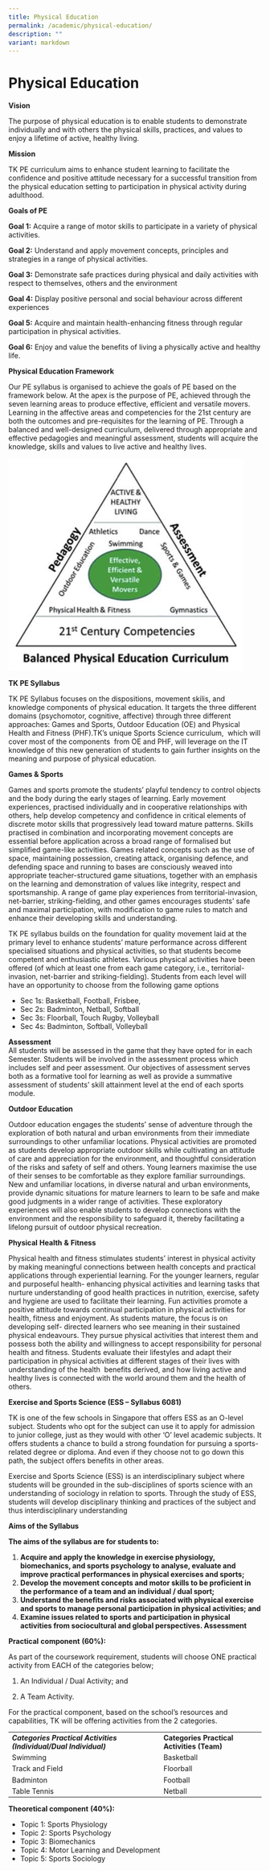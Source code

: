 ```yaml
---
title: Physical Education
permalink: /academic/physical-education/
description: ""
variant: markdown
---
```

# Physical Education
**Vision**

The purpose of physical education is to enable students to demonstrate individually and with others the physical skills, practices, and values to enjoy a lifetime of active, healthy living.

**Mission**

TK PE curriculum aims to enhance student learning to facilitate the confidence and positive attitude necessary for a successful transition from the physical education setting to participation in physical activity during adulthood.

**Goals of PE**

**Goal 1:** Acquire a range of motor skills to participate in a variety of physical activities.

**Goal 2:** Understand and apply movement concepts, principles and strategies in a range of physical activities.

**Goal 3:** Demonstrate safe practices during physical and daily activities with respect to themselves, others and the environment

**Goal 4:** Display positive personal and social behaviour across different experiences

**Goal 5:** Acquire and maintain health-enhancing fitness through regular participation in physical activities.

**Goal 6:** Enjoy and value the benefits of living a physically active and healthy life.

**Physical Education Framework**

Our PE syllabus is organised to achieve the goals of PE based on the framework below. At the apex is the purpose of PE, achieved through the seven learning areas to produce effective, efficient and versatile movers. Learning in the affective areas and competencies for the 21st century are both the outcomes and pre-requisites for the learning of PE. Through a balanced and well-designed curriculum, delivered through appropriate and effective pedagogies and meaningful assessment, students will acquire the knowledge, skills and values to live active and healthy lives.

![](/images/Academic/1-9.jpg)

**TK PE Syllabus**

TK PE Syllabus focuses on the dispositions, movement skilis, and knowledge components of physical education. It targets the three different domains (psychomotor, cognitive, affective) through three different approaches: Games and Sports, Outdoor Education (OE) and Physical Health and Fitness (PHF).TK’s unique Sports Science curriculum,  which will cover most of the components  from OE and PHF, will leverage on the IT knowledge of this new generation of students to gain further insights on the meaning and purpose of physical education.

**Games & Sports**

Games and sports promote the students’ playful tendency to control objects and the body during the early stages of learning. Early movement experiences, practised individually and in cooperative relationships with others, help develop competency and confidence in critical elements of discrete motor skills that progressively lead toward mature patterns. Skills practised in combination and incorporating movement concepts are essential before application across a broad range of formalised but simplified game-like activities. Games­ related concepts such as the use of space, maintaining possession, creating attack, organising defence, and defending space and running to bases are consciously weaved into appropriate teacher-structured game situations, together with an emphasis on the learning and demonstration of values like integrity, respect and sportsmanship. A range of game play experiences from territorial-invasion, net-barrier, striking-fielding, and other games encourages students’ safe and maximal participation, with modification to game rules to match and enhance their developing skills and understanding.

TK PE syllabus builds on the foundation for quality movement laid at the primary level to enhance students’ mature performance across different specialised situations and physical activities, so that students become competent and enthusiastic athletes. Various physical activities have been offered (of which at least one from each game category, i.e., territorial-invasion, net-barrier and striking-fielding). Students from each level will have an opportunity to choose from the following game options

*   Sec 1s: Basketball, Football, Frisbee,
*   Sec 2s: Badminton, Netball, Softball
*   Sec 3s: Floorball, Touch Rugby, Volleyball
*   Sec 4s: Badminton, Softball, Volleyball

**Assessment**  
All students will be assessed in the game that they have opted for in each Semester. Students will be involved in the assessment process which includes self and peer assessment. Our objectives of assessment serves both as a formative tool for learning as well as provide a summative assessment of students’ skill attainment level at the end of each sports module.

**Outdoor Education**

Outdoor education engages the students’ sense of adventure through the exploration of both natural and urban environments from their immediate surroundings to other unfamiliar locations. Physical activities are promoted as students develop appropriate outdoor skills while cultivating an attitude of care and appreciation for the environment, and thoughtful consideration of the risks and safety of self and others. Young learners maximise the use of their senses to be comfortable as they explore familiar surroundings. New and unfamiliar locations, in diverse natural and urban environments, provide dynamic situations for mature learners to learn to be safe and make good judgments in a wider range of activities. These exploratory experiences will also enable students to develop connections with the environment and the responsibility to safeguard it, thereby facilitating a lifelong pursuit of outdoor physical recreation.

**Physical** **Health** **&** **Fitness**

Physical health and fitness stimulates students’ interest in physical activity by making meaningful connections between health concepts and practical applications through experiential learning. For the younger learners, regular and purposeful health- enhancing physical activities and learning tasks that nurture understanding of good health practices in nutrition, exercise, safety and hygiene are used to facilitate their learning. Fun activities promote a positive attitude towards continual participation in physical activities for health, fitness and enjoyment. As students mature, the focus is on developing self- directed learners who see meaning in their sustained physical endeavours. They pursue physical activities that interest them and possess both the ability and willingness to accept responsibility for personal health and fitness. Students evaluate their lifestyles and adapt their participation in physical activities at different stages of their lives with understanding of the health  benefits derived, and how living active and healthy lives is connected with the world around them and the health of others.

**Exercise and Sports Science (ESS – Syllabus 6081)**

TK is one of the few schools in Singapore that offers ESS as an O-level subject. Students who opt for the subject can use it to apply for admission to junior college, just as they would with other ‘O’ level academic subjects. It offers students a chance to build a strong foundation for pursuing a sports-related degree or diploma. And even if they choose not to go down this path, the subject offers benefits in other areas.

Exercise and Sports Science (ESS) is an interdisciplinary subject where students will be grounded in the sub-disciplines of sports science with an understanding of sociology in relation to sports. Through the study of ESS, students will develop disciplinary thinking and practices of the subject and thus interdisciplinary understanding

**Aims of the Syllabus**

**The aims of the syllabus are for students to:**

1.  **Acquire and apply the knowledge in exercise physiology, biomechanics, and sports psychology to analyse, evaluate and improve practical performances in physical exercises and sports;**
2.  **Develop the movement concepts and motor skills to be proficient in the performance of a team and an individual / dual sport;**
3.  **Understand the benefits and risks associated with physical exercise and sports to manage personal participation in physical activities; and**
4.  **Examine issues related to sports and participation in physical activities from sociocultural and global perspectives. Assessment**

**Practical** **component** **(60%):**

As part of the coursework requirement, students will choose ONE practical activity from EACH of the categories below;

1) An Individual / Dual Activity; and

2) A Team Activity.

For the practical component, based on the school’s resources and capabilities, TK will be offering activities from the 2 categories.

|                                                              |                                        |
|--------------------------------------------------------------|----------------------------------------|
| ***Categories Practical Activities (Individual/Dual Individual)*** | **Categories Practical Activities (Team)** |
| Swimming                                                     | Basketball                             |
| Track and Field                                              | Floorball                              |
| Badminton                                                    | Football                               |
| Table Tennis                                                 | Netball                                |

**Theoretical component** **(40%):**

*   Topic 1: Sports Physiology
*   Topic 2: Sports Psychology
*   Topic 3: Biomechanics
*   Topic 4: Motor Learning and Development
*   Topic 5: Sports Sociology